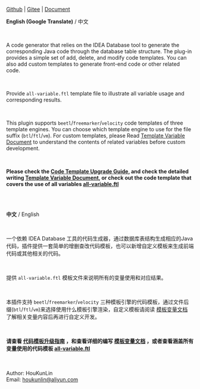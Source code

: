 [Github](https://github.com/houkunlin/Database-Generator) | [Gitee](https://gitee.com/houkunlin/Database-Generator) | <a href="https://github.com/houkunlin/Database-Generator/blob/master/doc/template-document.md">Document</a> 

**English (Google Translate)** / 中文

<br>

A code generator that relies on the IDEA Database tool to generate the corresponding Java code through the database table structure. The plug-in provides a simple set of add, delete, and modify code templates. You can also add custom templates to generate front-end code or other related code.

<br>

Provide `all-variable.ftl` template file to illustrate all variable usage and corresponding results.

<br>

This plugin supports `beetl`/`freemarker`/`velocity` code templates of three template engines. You can choose which template engine to use for the file suffix (`btl`/`ftl`/`vm`). For custom templates, please Read <a href="https://github.com/houkunlin/Database-Generator/blob/master/doc/template-document.md">Template Variable Document</a> to understand the contents of related variables before custom development.

<br>

**Please check the <a href="https://github.com/houkunlin/Database-Generator/blob/master/doc/upgrade-2.0.0.md">Code Template Upgrade Guide</a>, and check the detailed writing <a href="https://github.com/houkunlin/Database-Generator/blob/master/doc/template-document.md">Template Variable Document</a>, or check out the code template that covers the use of all variables  <a href="https://github.com/houkunlin/Database-Generator/blob/master/src/main/resources/templates/all-variable.ftl">all-variable.ftl</a>**

<br><br>

**中文** / English

<br>

一个依赖 IDEA Database 工具的代码生成器，通过数据库表结构生成相应的Java代码，插件提供一套简单的增删查改代码模板，也可以新增自定义模板来生成前端代码或其他相关的代码。

<br>

提供 `all-variable.ftl` 模板文件来说明所有的变量使用和对应结果。

<br>

本插件支持 `beetl`/`freemarker`/`velocity` 三种模板引擎的代码模板，通过文件后缀(`btl`/`ftl`/`vm`)来选择使用什么模板引擎渲染，自定义模板请阅读 <a href="https://github.com/houkunlin/Database-Generator/blob/master/doc/template-document.md">模板变量文档</a> 了解相关变量内容后再进行自定义开发。

<br>

**请查看 <a href="https://github.com/houkunlin/Database-Generator/blob/master/doc/upgrade-2.0.0.md">代码模板升级指南</a> ，和查看详细的编写 <a href="https://github.com/houkunlin/Database-Generator/blob/master/doc/template-document.md">模板变量文档</a> ，或者查看涵盖所有变量使用的代码模板 <a href="https://github.com/houkunlin/Database-Generator/blob/master/src/main/resources/templates/all-variable.ftl">all-variable.ftl</a>**

<br><br>
Author: HouKunLin<br>
Email: houkunlin@aliyun.com